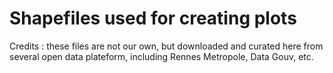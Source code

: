 # Shapefiles used for creating plots 

Credits : these files are not our own, but downloaded and curated here from several open data plateform, including Rennes Metropole, Data Gouv, etc.
